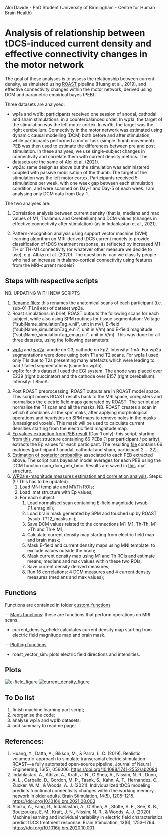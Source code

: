 Aloi Davide - PhD Student (University of Birmingham - Centre for Human Brain Health)

# Analysis of relationship between tDCS-induced current density and effective connectivity changes in the motor network

The goal of these analyses is to assess the relationship between current density, as simulated using [ROAST](https://github.com/andypotatohy/roast#5-outputs-of-roast-software) pipeline (Huang et al., 2019), and effective connectivity changes within the motor network, derived using DCM and parametric empirical bayes (PEB). 

Three datasets are analysed: 
- wp1a and wp1b: participants received one session of anodal, cathodal and sham stimulations, in a counterbalanced order. In wp1a, the target of the stimulation was the left motor cortex. In wp1b, the target was the right cerebellum. Connectivity in the motor network was estimated using dynamic causal modelling (DCM) both before and after stimulation, while participants performed a motor task (simple thumb movement). PEB was then used to estimate the differences between pre and post stimulation. In these analyses, we use single-subject changes in connectivity and correlate them with current density metrics. The datasets are the same of [Aloi et al. (2021)](https://www.sciencedirect.com/science/article/pii/S1053811921010533?via%3Dihub).
- wp2a: same design as above but the stimulation was administered coupled with passive mobilisation of the thumb. The target of the stimulation was the left motor cortex. Participants received 5 stimulations per week, with one week gap between each stimulation condition, and were scanned on Day-1 and Day-5 of each week. I am analysing only DCM data from Day-1.

The two analyses are:
1) Correlation analysis between current density (that is, medians and max values of M1, Thalamus and Cerebellum) and DCM values (changes in effective connectivity after stimulation) (as in Indahlastari et al., 2021).

2) Pattern-recognition analysis using support vector machine (SVM) learning algorithm on MRI-derived tDCS current models to provide classification of tDCS treatment response, as reflected by increased M1-TH or TH-M1 connectivity (or whatever other measure we decide to use). e.g. Albizu et al. (2020). The question is: can we classify people who had an increase in thalamo-cortical connectivity using features from the MRI-current models?

## Steps with respective scripts
NB. UPDATING WITH NEW SCRIPTS

1) [Rename files](https://github.com/Davi93/wp1_2_roast/blob/main/wp2a_roast_1_rename_scans.py): this renames the anatomical scans of each participant (i.e. sub-01_T1.nii etc) of dataset wp2a. 
2) Roast simulations: in brief, ROAST outputs the following scans for each subject, while also using SPM routines for tissue segmentation: Voltage ("subjName_simulationTag_v.nii", unit in mV), E-field ("subjName_simulationTag_e.nii", unit in V/m) and E-field magnitude ("subjName_simulationTag_emag.nii", unit in V/m). This was done for all three datasets, using the following parameters:
- [wp1a](https://github.com/Davi93/wp1_2_roast/blob/main/wp1a_roast_2_roast_simulation.m) and [wp2a](https://github.com/Davi93/wp1_2_roast/blob/main/wp2a_roast_2_roast_simulation.m): anode on C3, cathode on Fp2. Intensity: 1mA. For wp2a segmentations were done using both T1 and T2 scans. For wp1a I used only T1s due to T2s presenting many artefacts which were leading to bad / failed segmentations (same for wp1b). 
- [wp1b](https://github.com/Davi93/wp1_2_roast/blob/main/wp1b_roast_2_roast_simulation.m): for this dataset I used the EGI system. The anode was placed over E239 (right buccinator) and the cathode over E157 (right cerebellum). Intensity: 1.85mA. 

3) Post ROAST preprocessing: ROAST outputs are in ROAST model space. This script moves ROAST results back to the MRI space, coregisters and normalises the electric field maps generated by ROAST. The script also normalise the T1 scan and all the masks. NB. ROAST creates a scan in which it combines all the spm maks, after applying morphological operations and heuristics on SPM maps to remove holes in the masks (unassigned voxels). This mask will be used to calculate current densities starting from the electric field magnitude map.
7) [Ep values extraction from PEB result](https://github.com/Davi93/wp1_2_roast/blob/main/wp2a_roast_4_extract_single_dcms.m) (Day-1 only): this script, starting from [this](https://github.com/Davi93/wp1_2_roast/blob/main/wp2a_DCMfiles/PEB_preVsPostDay1.mat) .mat structure containing 66 PEBs (1 per participant / polarity), extracts the Ep values for each participant. The resulting [file](https://github.com/Davi93/wp1_2_roast/blob/main/wp2a_DCMfiles/Day1_all_EPvalues.mat) contains 66 matrices (participant 1 anodal, cathodal and sham, participant 2 ... 22).
8) [Estimation of posterior probability](https://github.com/Davi93/wp1_2_roast/blob/main/wp2a_roast_5_single_subject_BMA.m) associated to each PEB extracted above. The script runs bayesian model averages for each PEB using the DCM function spm_dcm_peb_bmc. Results are saved in [this](https://github.com/Davi93/wp1_2_roast/blob/main/wp2a_DCMfiles/PEB_preVsPostDay1.mat) .mat structure.
9) [WP2a e-magnitude measures estimation and correlation analysis](https://github.com/Davi93/wp1_2_roast/blob/main/wp2a_roast_6_data_analysis.ipynb).
Steps: (!!! This has to be updated)
   1) Load MNI template and M1/Th ROIs;
   2) Load .mat structure with Ep values; 
   3) For each subject: 
      1) Load normalised scan containing E-field magnitude (wsub-*_T1_*_emag.nii);
      2) Load brain mask generated by SPM and touched up by ROAST (wsub-*T1*T2_masks.nii);
      3) Save DCM values related to the connections M1-M1, Th-Th, M1->Th and Th-> M1;
      4) Calculate current density map starting from electric field map and brain mask; 
      5) Mask E-field and current density maps using MNI template, to exclude values outside the brain; 
      6) Mask current density map using M1 and Th ROIs and estimate means, medians and max values within these two ROIs; 
      7) Save current density derived measures;
      9) Run 16 correlations: 4 DCM measures and 4 current density measures (medians and max values);

## Functions
Functions are contained in folder [custom_functions](https://github.com/Davi93/wp1_2_roast/tree/main/custom_functions)

-- [Maps functions](https://github.com/Davi93/wp1_2_roast/blob/main/custom_functions/maps_functions.py): these are functions that perform operations on MRI scans.
- current_density_efield: calculates current density map starting from electric field magnitude map and brain mask. 

-- [Plotting functions](https://github.com/Davi93/wp1_2_roast/blob/main/custom_functions/plotting_functions.py)
- roast_vector_sim: plots electric field directions and intensities. 

## Plots
![e-field_figure](https://user-images.githubusercontent.com/4202630/149754221-386e4582-4a39-4723-8e4f-cd94f999f839.png)
![current_density_figure](https://user-images.githubusercontent.com/4202630/149754258-0eecab03-5c3a-431a-a19c-42adada65021.png)


## To Do list

1) finish machine learning part script;
2) reorganise the code;
3) analyse wp1a and wp1b datasets;
4) add summary to readme page;

## References:
1) Huang, Y., Datta, A., Bikson, M., & Parra, L. C. (2019). Realistic volumetric-approach to simulate transcranial electric stimulation—ROAST—a fully automated open-source pipeline. Journal of Neural Engineering, 16(5), 056006. https://doi.org/10.1088/1741-2552/ab208d
2) Indahlastari, A., Albizu, A., Kraft, J. N., O’Shea, A., Nissim, N. R., Dunn, A. L., Carballo, D., Gordon, M. P., Taank, S., Kahn, A. T., Hernandez, C., Zucker, W. M., & Woods, A. J. (2021). Individualized tDCS modeling predicts functional connectivity changes within the working memory network in older adults. Brain Stimulation, 14(5), 1205–1215. https://doi.org/10.1016/j.brs.2021.08.003
3) Albizu, A., Fang, R., Indahlastari, A., O’Shea, A., Stolte, S. E., See, K. B., Boutzoukas, E. M., Kraft, J. N., Nissim, N. R., & Woods, A. J. (2020). Machine learning and individual variability in electric field characteristics predict tDCS treatment response. Brain Stimulation, 13(6), 1753–1764. https://doi.org/10.1016/j.brs.2020.10.001

